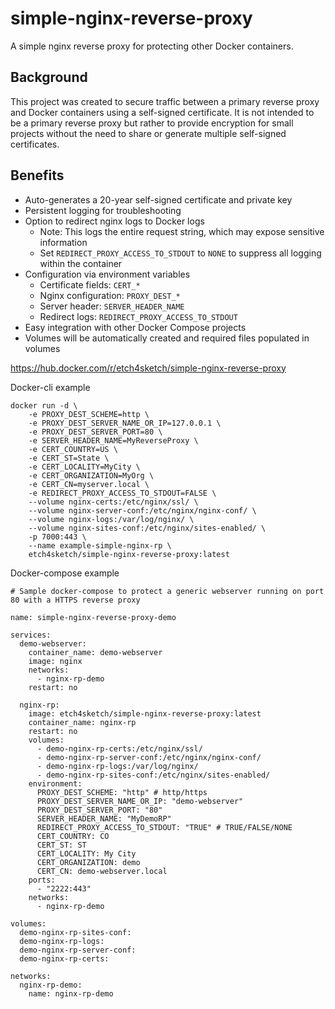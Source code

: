 # simple-nginx-reverse-proxy
A simple nginx reverse proxy for protecting other Docker containers.

## Background

This project was created to secure traffic between a primary reverse proxy and Docker containers using a self-signed certificate. It is not intended to be a primary reverse proxy but rather to provide encryption for small projects without the need to share or generate multiple self-signed certificates.

## Benefits

- Auto-generates a 20-year self-signed certificate and private key
- Persistent logging for troubleshooting
- Option to redirect nginx logs to Docker logs
  - Note: This logs the entire request string, which may expose sensitive information
  - Set `REDIRECT_PROXY_ACCESS_TO_STDOUT` to `NONE` to suppress all logging within the container
- Configuration via environment variables
  - Certificate fields: `CERT_*`
  - Nginx configuration: `PROXY_DEST_*`
  - Server header: `SERVER_HEADER_NAME`
  - Redirect logs: `REDIRECT_PROXY_ACCESS_TO_STDOUT`
- Easy integration with other Docker Compose projects
- Volumes will be automatically created and required files populated in volumes



https://hub.docker.com/r/etch4sketch/simple-nginx-reverse-proxy

Docker-cli example
```shell
docker run -d \
    -e PROXY_DEST_SCHEME=http \
    -e PROXY_DEST_SERVER_NAME_OR_IP=127.0.0.1 \
    -e PROXY_DEST_SERVER_PORT=80 \
    -e SERVER_HEADER_NAME=MyReverseProxy \
    -e CERT_COUNTRY=US \
    -e CERT_ST=State \
    -e CERT_LOCALITY=MyCity \
    -e CERT_ORGANIZATION=MyOrg \
    -e CERT_CN=myserver.local \
    -e REDIRECT_PROXY_ACCESS_TO_STDOUT=FALSE \
    --volume nginx-certs:/etc/nginx/ssl/ \
    --volume nginx-server-conf:/etc/nginx/nginx-conf/ \
    --volume nginx-logs:/var/log/nginx/ \
    --volume nginx-sites-conf:/etc/nginx/sites-enabled/ \
    -p 7000:443 \
    --name example-simple-nginx-rp \
    etch4sketch/simple-nginx-reverse-proxy:latest
```


Docker-compose example
```shell
# Sample docker-compose to protect a generic webserver running on port 80 with a HTTPS reverse proxy

name: simple-nginx-reverse-proxy-demo

services:
  demo-webserver:
    container_name: demo-webserver
    image: nginx
    networks:
      - nginx-rp-demo
    restart: no

  nginx-rp:
    image: etch4sketch/simple-nginx-reverse-proxy:latest
    container_name: nginx-rp
    restart: no
    volumes:
      - demo-nginx-rp-certs:/etc/nginx/ssl/
      - demo-nginx-rp-server-conf:/etc/nginx/nginx-conf/
      - demo-nginx-rp-logs:/var/log/nginx/
      - demo-nginx-rp-sites-conf:/etc/nginx/sites-enabled/
    environment:
      PROXY_DEST_SCHEME: "http" # http/https
      PROXY_DEST_SERVER_NAME_OR_IP: "demo-webserver"
      PROXY_DEST_SERVER_PORT: "80"
      SERVER_HEADER_NAME: "MyDemoRP"
      REDIRECT_PROXY_ACCESS_TO_STDOUT: "TRUE" # TRUE/FALSE/NONE
      CERT_COUNTRY: CO
      CERT_ST: ST
      CERT_LOCALITY: My City
      CERT_ORGANIZATION: demo
      CERT_CN: demo-webserver.local
    ports:
      - "2222:443"
    networks:
      - nginx-rp-demo

volumes:
  demo-nginx-rp-sites-conf:
  demo-nginx-rp-logs:
  demo-nginx-rp-server-conf:
  demo-nginx-rp-certs:

networks:
  nginx-rp-demo:
    name: nginx-rp-demo
